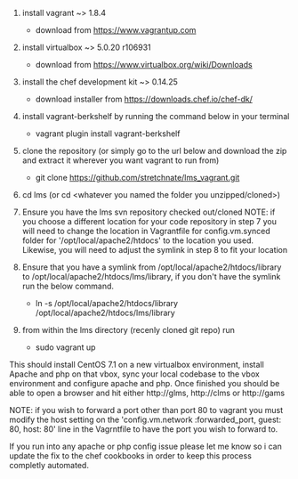 1. install vagrant ~> 1.8.4
	- download from https://www.vagrantup.com

2. install virtualbox ~> 5.0.20 r106931
	- download from https://www.virtualbox.org/wiki/Downloads

3. install the chef development kit ~> 0.14.25
	- download installer from https://downloads.chef.io/chef-dk/

4. install vagrant-berkshelf by running the command below in your terminal
	- vagrant plugin install vagrant-berkshelf

5. clone the repository (or simply go to the url below and download the zip and extract it wherever you want vagrant to run from)
	- git clone https://github.com/stretchnate/lms_vagrant.git

6. cd lms (or cd <whatever you named the folder you unzipped/cloned>)

7. Ensure you have the lms svn repository checked out/cloned
NOTE: if you choose a different location for your code repository in step 7 you will need to change the location in Vagrantfile for config.vm.synced folder for '/opt/local/apache2/htdocs' to the location you used.
Likewise, you will need to adjust the symlink in step 8 to fit your location

8. Ensure that you have a symlink from /opt/local/apache2/htdocs/library to /opt/local/apache2/htdocs/lms/library, if you don't have the symlink run the below command.
	- ln -s /opt/local/apache2/htdocs/library /opt/local/apache2/htdocs/lms/library

9. from within the lms directory (recenly cloned git repo) run
	- sudo vagrant up

This should install CentOS 7.1 on a new virtualbox environment, install Apache and php on that vbox, sync your local codebase to the vbox environment and configure apache and php.
Once finished you should be able to open a browser and hit either http://glms, http://clms or http://gams

NOTE: if you wish to forward a port other than port 80 to vagrant you must modify the host setting on the 'config.vm.network :forwarded_port, guest: 80, host: 80' line in the Vagrntfile to have the port you wish to forward to.

If you run into any apache or php config issue please let me know so i can update the fix to the chef cookbooks in order to keep this process completly automated.
